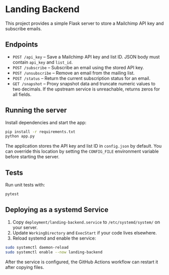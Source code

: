 # Landing Backend

This project provides a simple Flask server to store a Mailchimp API key and subscribe emails.

## Endpoints

- `POST /api_key` – Save a Mailchimp API key and list ID. JSON body must contain `api_key` and `list_id`.
- `POST /subscribe` – Subscribe an email using the stored API key.
- `POST /unsubscribe` – Remove an email from the mailing list.
- `POST /status` – Return the current subscription status for an email.
- `GET /snapshot` – Proxy snapshot data and truncate numeric values to two decimals. If the upstream service is unreachable, returns zeros for all fields.

## Running the server

Install dependencies and start the app:

```bash
pip install -r requirements.txt
python app.py
```
The application stores the API key and list ID in `config.json` by default. You
can override this location by setting the `CONFIG_FILE` environment variable
before starting the server.

## Tests

Run unit tests with:

```bash
pytest
```

## Deploying as a systemd Service

1. Copy `deployment/landing-backend.service` to `/etc/systemd/system/` on your server.
2. Update `WorkingDirectory` and `ExecStart` if your code lives elsewhere.
3. Reload systemd and enable the service:

```bash
sudo systemctl daemon-reload
sudo systemctl enable --now landing-backend
```

After the service is configured, the GitHub Actions workflow can restart it after copying files.
